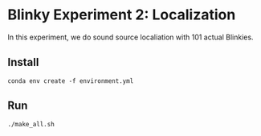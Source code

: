 Blinky Experiment 2: Localization
=================================

In this experiment, we do sound source localiation with 101 actual Blinkies.

Install
-------

    conda env create -f environment.yml


Run
---

    ./make_all.sh
